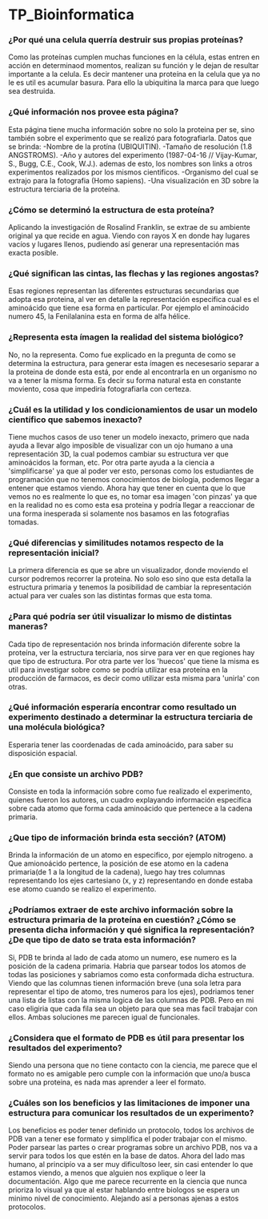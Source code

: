# TP_Bioinformatica


### ¿Por qué una celula querría destruir sus propias proteínas?  

Como las proteínas cumplen muchas funciones en la célula, estas entren en acción en determinaod momentos, realizan su función y le dejan de resultar importante a la celula. Es decir mantener una proteína en la celula que ya no le es util es acumular basura. Para ello la ubiquitina la marca para que luego sea destruida. 


### ¿Qué información nos provee esta página?

Esta página tiene mucha información sobre no solo la proteina per se, sino también sobre el experimento que se realizó para fotografiarla. 
Datos que se brinda:
-Nombre de la protína (UBIQUITIN).
-Tamaño de resolución (1.8 ANGSTROMS).
-Año y autores del experimento (1987-04-16  // Vijay-Kumar, S., Bugg, C.E., Cook, W.J.).
ademas de esto, los nombres son links a otros experimentos realizados por los mismos cientificos.
-Organismo del cual se extrajo para la fotografia (Homo sapiens).
-Una visualización en 3D sobre la estructura terciaria de la proteína.

### ¿Cómo se determinó la estructura de esta proteína?

Aplicando la investigación de Rosalind Franklin, se extrae de su ambiente original ya que recide en agua. Viendo con rayos X en donde hay lugares vacíos y lugares llenos, pudiendo así generar una representación mas exacta posible.

### ¿Qué significan las cintas, las flechas y las regiones angostas?

Esas regiones representan las diferentes estructuras secundarias que adopta esa proteina, al ver en detalle la representación especifica cual es el aminoácido que tiene esa forma en particular. 
Por ejemplo el aminoácido numero 45, la Fenilalanina esta en forma de alfa hélice.


### ¿Representa esta ímagen la realidad del sistema biológico?

No, no la representa. Como fue explicado en la pregunta de como se determina la estructura, para generar esta ímagen es necesesario separar a la proteina de donde esta está, por ende al encontrarla en un organismo no va a tener la misma forma.
Es decir su forma natural esta en constante moviento, cosa que impediría fotografiarla con certeza.  


### ¿Cuál es la utilidad y los condicionamientos de usar un modelo científico que sabemos inexacto?

Tiene muchos casos de uso tener un modelo inexacto, primero que nada ayuda a llevar algo imposible de visualizar con un ojo humano a una representación 3D, la cual podemos cambiar su estructura ver que aminoácidos la forman, etc. Por otra parte ayuda a la ciencia a 'simplificarse' ya que al poder ver esto, personas como los estudiantes de programación que no tenemos conocimientos de biologia, podemos llegar a entener que estamos viendo. 
Ahora hay que tener en cuenta que lo que vemos no es realmente lo que es, no tomar esa imagen 'con pinzas' ya que en la realidad no es como esta esa proteina y podría llegar a reaccionar de una forma inesperada si solamente nos basamos en las fotografias tomadas.

### ¿Qué diferencias y similitudes notamos respecto de la representación inicial?

La primera diferencia es que se abre un visualizador, donde moviendo el cursor podremos recorrer la proteína. No solo eso sino que esta detalla la estructura primaria y tenemos la posibilidad de cambiar la representación actual para ver cuales son las distintas formas que esta toma. 

### ¿Para qué podría ser útil visualizar lo mismo de distintas maneras? 

Cada tipo de representación nos brinda información diferente sobre la proteína, ver la estructura terciaria, nos sirve para ver en que regiones hay que tipo de estructura. Por otra parte ver los 'huecos' que tiene la misma es util para investigar sobre como se podría utilizar esa proteína en la producción de farmacos, es decir como utilizar esta misma para 'unirla' con otras.

### ¿Qué información esperaría encontrar como resultado un experimento destinado a determinar la estructura terciaria de una molécula biológica?

Esperaria tener las coordenadas de cada aminoácido, para saber su disposición espacial.

### ¿En que consiste un archivo PDB?

Consiste en toda la información sobre como fue realizado el experimento, quienes fueron los autores, un cuadro explayando información especifica sobre cada atomo que forma cada aminoácido que pertenece a la cadena primaria. 

### ¿Que tipo de información brinda esta sección? (ATOM)

Brinda la información de un atomo en especifico, por ejemplo nitrogeno. a Que amionoácido pertence, la posición de ese atomo en la cadena primaria(de 1 a la longitud de la cadena), luego hay tres columnas representando los ejes cartesiano (x, y z) representando en donde estaba ese atomo cuando se realizo el experimento.

### ¿Podríamos extraer de este archivo información sobre la estructura primaria de la proteína en cuestión? ¿Cómo se presenta dicha información y qué significa la representación? ¿De que tipo de dato se trata esta información?
Si, PDB te brinda al lado de cada atomo un numero, ese numero es la posición de la cadena primaria. Habria que parsear todos los atomos de todas las posiciones y sabriamos como esta conformada dicha estructura.
Viendo que las columnas tienen información breve (una sola letra para representar el tipo de atomo, tres numeros para los ejes), podriamos tener una lista de listas con la misma logica de las columnas de PDB. Pero en mi caso eligiria que cada fila sea un objeto para que sea mas facil trabajar con ellos. Ambas soluciones me parecen igual de funcionales. 

### ¿Considera que el formato de PDB es útil para presentar los resultados del experimento?

Siendo una persona que no tiene contacto con la ciencia, me parece que el formato no es amigable pero cumple con la información que uno/a busca sobre una proteina, es nada mas aprender a leer el formato.

### ¿Cuáles son los beneficios y las limitaciones de imponer una estructura para comunicar los resultados de un experimento?

Los beneficios es poder tener definido un protocolo, todos los archivos de PDB van a tener ese formato y simplifica el poder trabajar con el mismo. Poder parsear las partes o crear programas sobre un archivo PDB, nos va a servir para todos los que estén en la base de datos. Ahora del lado mas humano, al principío va a ser muy dificultoso leer, sin casi entender lo que estamos viendo, a menos que alguien nos explique o leer la documentación. Algo que me parece recurrente en la ciencia que nunca prioriza lo visual ya que al estar hablando entre biologos se espera un minimo nivel de conocimiento. Alejando así a personas ajenas a estos protocolos. 

